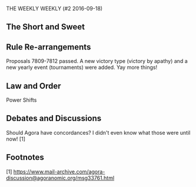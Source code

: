THE WEEKLY WEEKLY (#2 2016-09-18)

The Short and Sweet
-------------------

Rule Re-arrangements
--------------------

Proposals 7809-7812 passed. A new victory type (victory by apathy) and
a new yearly event (tournaments) were added. Yay more things!

Law and Order
-------------



Power Shifts

Debates and Discussions
-----------------------

Should Agora have concordances? I didn't even know what those were until
now! [1]

Footnotes
---------

[1] https://www.mail-archive.com/agora-discussion@agoranomic.org/msg33761.html
